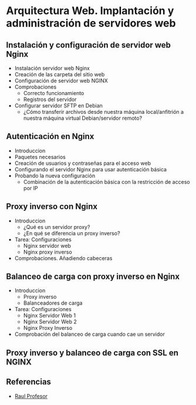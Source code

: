 # Arquitectura Web. Implantación y administración de servidores web

## Instalación y configuración de servidor web Nginx

- Instalación servidor web Nginx
- Creación de las carpeta del sitio web
- Configuración de servidor web NGINX
- Comprobaciones
  - Correcto funcionamiento
  - Registros del servidor
- Configurar servidor SFTP en Debian
  - ¿Cómo transferir archivos desde nuestra máquina local/anfitrión a nuestra máquina virtual Debian/servidor remoto?

## Autenticación en Nginx

- Introduccion
- Paquetes necesarios
- Creación de usuarios y contraseñas para el acceso web
- Configurando el servidor Nginx para usar autenticación básica
- Probando la nueva configuración
  - Combinación de la autenticación básica con la restricción de acceso por IP

## Proxy inverso con Nginx

- Introduccion
  - ¿Qué es un servidor proxy?
  - ¿En qué se diferencia un proxy inverso?
- Tarea: Configuraciones
  - Nginx servidor web
  - Nginx proxy inverso
- Comprobaciones. Añadiendo cabeceras

## Balanceo de carga con proxy inverso en Nginx

- Introduccion
  - Proxy inverso
  - Balanceadores de carga
- Tarea: Configuraciones
  - Nginx Servidor Web 1
  - Nginx Servidor Web 2
  - Nginx Proxy Inverso
- Comprobación del balanceo de carga cuando cae un servidor

## Proxy inverso y balanceo de carga con SSL en NGINX

## Referencias

- [Raul Profesor](https://raul-profesor.github.io/DEAW/)